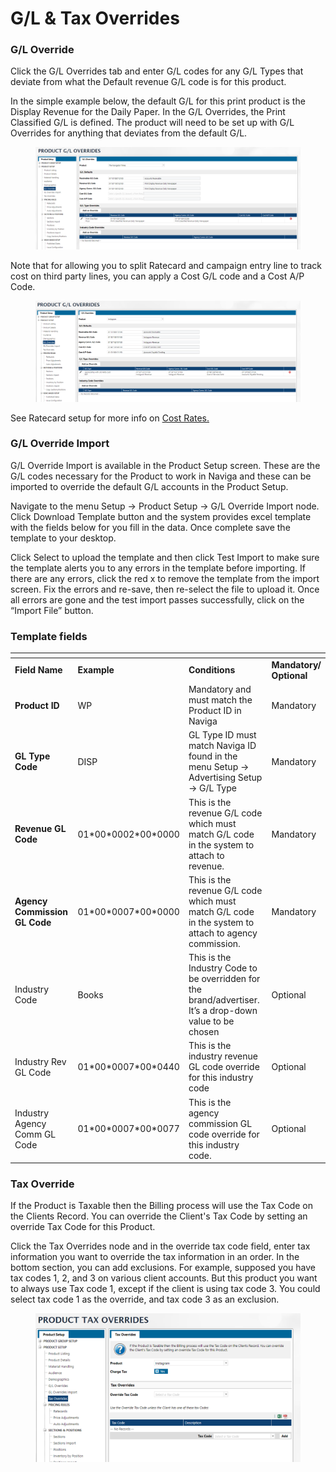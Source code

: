# G/L & Tax Overrides

### G/L Override

Click the G/L Overrides tab and enter G/L codes for any G/L Types that deviate from what the Default revenue G/L code is for this product.

In the simple example below, the default G/L for this print product is the Display Revenue for the Daily Paper. In the G/L Overrides, the Print Classified G/L is defined. The product will need to be set up with G/L Overrides for anything that deviates from the default G/L.

<figure><img src="../../../../../.gitbook/assets/image (1570).png" alt=""><figcaption></figcaption></figure>

Note that for allowing you to split Ratecard and campaign entry line to track cost on third party lines, you can apply a Cost G/L code and a Cost A/P Code.

<figure><img src="../../../../../.gitbook/assets/image (762).png" alt=""><figcaption></figcaption></figure>

See Ratecard setup for more info on [Cost Rates.](pricing-rules/ratecards.md#cost-rates)

### G/L Override Import

G/L Override Import is available in the Product Setup screen. These are the G/L codes necessary for the Product to work in Naviga and these can be imported to override the default G/L accounts in the Product Setup.

Navigate to the menu Setup -> Product Setup -> G/L Override Import node. Click Download Template button and the system provides excel template with the fields below for you fill in the data. Once complete save the template to your desktop.

Click Select to upload the template and then click Test Import to make sure the template alerts you to any errors in the template before importing. If there are any errors, click the red x to remove the template from the import screen. Fix the errors and re-save, then re-select the file to upload it. Once all errors are gone and the test import passes successfully, click on the “Import File” button.

### Template fields <a href="#_toc117528548" id="_toc117528548"></a>

<table data-header-hidden><thead><tr><th width="146"></th><th width="127"></th><th width="317"></th><th></th></tr></thead><tbody><tr><td><strong>Field Name</strong></td><td><strong>Example</strong></td><td><strong>Conditions</strong></td><td><strong>Mandatory/ Optional</strong></td></tr><tr><td><strong>Product ID</strong></td><td>WP</td><td>Mandatory and must match the Product ID in Naviga</td><td>Mandatory</td></tr><tr><td><strong>GL Type Code</strong></td><td>DISP</td><td>GL Type ID must match Naviga ID found in the menu Setup -> Advertising Setup -> G/L Type</td><td>Mandatory</td></tr><tr><td><strong>Revenue GL Code</strong></td><td>01*00*0002*00*0000</td><td>This is the revenue G/L code which must match G/L code in the system to attach to revenue.</td><td>Mandatory</td></tr><tr><td><strong>Agency Commission GL Code</strong></td><td>01*00*0007*00*0000</td><td>This is the revenue G/L code which must match G/L code in the system to attach to agency commission.</td><td>Mandatory</td></tr><tr><td>Industry Code</td><td>Books</td><td>This is the Industry Code to be overridden for the brand/advertiser. It’s a drop-down value to be chosen</td><td>Optional</td></tr><tr><td>Industry Rev GL Code</td><td>01*00*0007*00*0440</td><td>This is the industry revenue GL code override for this industry code</td><td>Optional</td></tr><tr><td>Industry Agency Comm GL Code</td><td>01*00*0007*00*0077</td><td>This is the agency commission GL code override for this industry code.</td><td>Optional</td></tr></tbody></table>

### Tax Override

If the Product is Taxable then the Billing process will use the Tax Code on the Clients Record. You can override the Client's Tax Code by setting an override Tax Code for this Product.

Click the Tax Overrides node and in the override tax code field, enter tax information you want to override the tax information in an order. In the bottom section, you can add exclusions. For example, supposed you have tax codes 1, 2, and 3 on various client accounts. But this product you want to always use Tax code 1, except if the client is using tax code 3. You could select tax code 1 as the override, and tax code 3 as an exclusion.

<figure><img src="../../../../../.gitbook/assets/image (1231).png" alt=""><figcaption></figcaption></figure>
